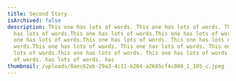```yaml
---
title: Second Story
isArchived: false
description: This one has lots of words. This one has lots of words. This one
  has lots of words.This one has lots of words.This one has lots of words.This
  one has lots of words.This one has lots of words. This one has lots of
  words.This one has lots of words. This one has lots of words. This one has
  lots of words.This one has lots of words. This one has lots of words. has lots
  of words. has lots of words. has
thumbnail: /uploads/8aec62eb-29a3-4c11-b264-a2695cf4c080_1_105_c.jpeg
---
```

